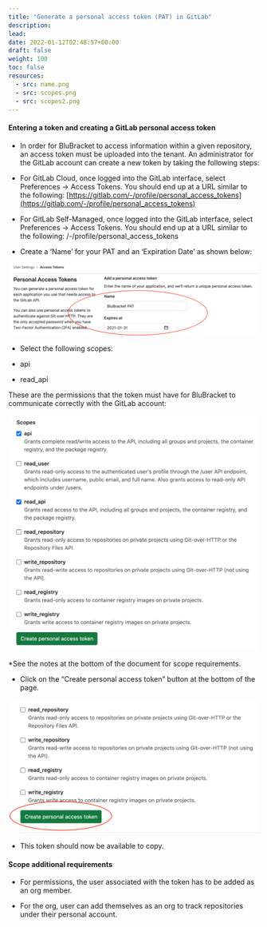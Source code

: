 ```yaml
---
title: "Generate a personal access token (PAT) in GitLab"
description: 
lead: 
date: 2022-01-12T02:48:57+00:00
draft: false
weight: 100
toc: false
resources:
  - src: name.png
  - src: scopes.png
  - src: scopes2.png
---
```


#### Entering a token and creating a GitLab personal access token

* In order for BluBracket to access information within a given repository, an access token must be uploaded into the tenant.  An administrator for the GitLab account can create a new token by taking the following steps:

* For GitLab Cloud, once logged into the GitLab interface, select Preferences → Access Tokens. You should end up at a URL similar to the following:   [https://gitlab.com/-/profile/personal_access_tokens](https://gitlab.com/-/profile/personal_access_tokens)

* For GitLab Self-Managed, once logged into the GitLab interface, select Preferences → Access Tokens. You should end up at a URL similar to the following: <enterprise-domain>/-/profile/personal_access_tokens

* Create a ‘Name’ for your PAT and an ‘Expiration Date’ as shown below:

![Name and Expiration Example](name.png)

* Select the following scopes:

* api

* read_api

These are the permissions that the token must have for BluBracket to communicate correctly with the GitLab account:

![Scopes](scopes.png)

*See the notes at the bottom of the document for scope requirements.

* Click on the “Create personal access token” button at the bottom of the page.

![Scopes 2](scopes3.png)

* This token should now be available to copy.

#### Scope additional requirements

* For permissions, the user associated with the token has to be added as an org member.

* For the org, user can add themselves as an org to track repositories under their personal account.
